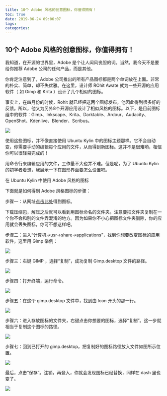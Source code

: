 ```yaml
---
title: 10个 Adobe 风格的创意图标，你值得拥有！
toc: true
date: 2019-06-24 09:06:07
tags:
categories:
---
```






## 10个 Adobe 风格的创意图标，你值得拥有！

我知道，在开源的世界里，Adobe 是个让人闻风丧胆的词。当然，我今天不是要给你推荐 Adobe 公司的任何产品，而是其他。

你肯定注意到了，Adobe 公司推出的所有产品图标都是两个单词放在上面。非常的朴实、简单，却不失优雅。在这里，设计师 ROhit Awate 就为一些开源的应用软件（ 如 Gimp 和 Krita ）设计了几个相似的图标。 

事实上，在四月份的时候，Rohit 就已经把这两个图标发布，他因此得到很多好的反馈。所以，他又为另外8个开源应用设计了相似风格的图标。以下，是目前图标组中的软件：Gimp、Inkscape、Krita、Darktable、Ardour、Audacity、OpenShot、Kdenlive、Blender、Scribus。

![](http://www.ubuntukylin.com/upload/201608/1470636139204717.jpg) 

使用这些图标，并不像直接使用 Ubuntu Kylin 中的图标主题那样。它不会自动变，你需要手动的编辑每个应用的文件，从而得到新图标。这并不是很难哟，相信你可以很轻易完成的！ 

用命令行来编辑应用的文件，工作量不大也并不难。但是呢，为了 Ubuntu Kylin 的初学者着想，我展示一下在图形界面要怎么设置吧。 

在 Ubuntu Kylin 中使用 Adobe 风格的图标 

下面就是如何得到 Adobe 风格图标的步骤：

步骤一：从网址[点击此处](http://rohitawate.deviantart.com/art/The-Adobe-Icons-Project-600489814)得到图标。

下载压缩包，解压之后就可以看到用图标命名的文件夹。注意要把文件夹复制在一个你不会和别的文件弄混淆的地方。因为如果你不小心把图标文件夹删除，你的应用就会丢失图标，你可不想这样吧。 

步骤二：进入“计算机->usr->share->applications”，找到你想要改变图标的应用软件，这里用 Gimp 举例：

![](http://www.ubuntukylin.com/upload/201608/1470636222321372.jpg) 

步骤三：右键 GIMP ，选择“复制”，成功复制 Gimp.desktop 文件的路径。 

![](http://www.ubuntukylin.com/upload/201608/1470636273530817.jpg)

步骤四：打开终端，运行命令。

![](http://www.ubuntukylin.com/upload/201608/1470636409218075.jpg) 

步骤五：在这个 gimp.desktop 文件中，找到由 Icon 开头的那一行。 

![](http://www.ubuntukylin.com/upload/201608/1470636601154274.jpg) 

步骤六：进入存放图标的文件夹，右键点击你想要的图标，选择“复制”。这一步就相当于复制这个图标的路径。 

![](http://www.ubuntukylin.com/upload/201608/1470636485588784.jpg) 

步骤七：回到已打开的 gimp.desktop，把复制好的图标路径放入文件如图所示位置。

![](http://www.ubuntukylin.com/upload/201608/1470636428935951.jpg)  

最后，点击“保存”。注销，再登入，你就会发现图标已经替换，同样在 dash 里也变了。 

![](http://www.ubuntukylin.com/upload/201608/1470636808424141.jpg)
